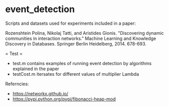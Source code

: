event_detection
===============
Scripts and datasets used for experiments included in a paper:

Rozenshtein Polina, Nikolaj Tatti, and Aristides Gionis. "Discovering dynamic communities in interaction networks." Machine Learning and Knowledge Discovery in Databases. Springer Berlin Heidelberg, 2014. 678-693.

= Test =
* test.m contains examples of running event detection by algorithms explained in the paper
* testCost.m itersates for different values of multiplier Lambda

Referncies:
* https://networkx.github.io/
* https://pypi.python.org/pypi/fibonacci-heap-mod
